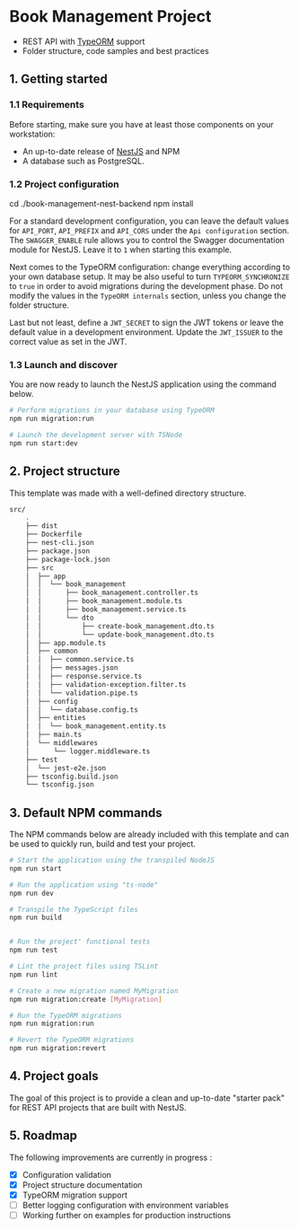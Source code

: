 
# Book Management Project


- REST API with [TypeORM](http://typeorm.io) support 
- Folder structure, code samples and best practices

## 1. Getting started

### 1.1 Requirements

Before starting, make sure you have at least those components on your workstation:

- An up-to-date release of [NestJS](https://docs.nestjs.com/) and NPM
- A database such as  PostgreSQL. 

### 1.2 Project configuration

cd ./book-management-nest-backend
npm install

For a standard development configuration, you can leave the default values for `API_PORT`, `API_PREFIX` and `API_CORS` under the `Api configuration` section. The `SWAGGER_ENABLE` rule allows you to control the Swagger documentation module for NestJS. Leave it to `1` when starting this example.

Next comes to the TypeORM configuration: change everything according to your own database setup. It may be also useful to turn `TYPEORM_SYNCHRONIZE` to `true` in order to avoid migrations during the development phase. Do not modify the values in the `TypeORM internals` section, unless you change the folder structure.

Last but not least, define a `JWT_SECRET` to sign the JWT tokens or leave the default value in a development environment. Update the `JWT_ISSUER` to the correct value as set in the JWT. 

### 1.3 Launch and discover

You are now ready to launch the NestJS application using the command below.

```sh
# Perform migrations in your database using TypeORM
npm run migration:run

# Launch the development server with TSNode
npm run start:dev
```


## 2. Project structure

This template was made with a well-defined directory structure.

```sh
src/
    .
    ├── dist
    ├── Dockerfile
    ├── nest-cli.json
    ├── package.json
    ├── package-lock.json
    ├── src
    │  ├── app
    │  │  └── book_management
    │  │      ├── book_management.controller.ts
    │  │      ├── book_management.module.ts
    │  │      ├── book_management.service.ts
    │  │      └── dto
    │  │          ├── create-book_management.dto.ts
    │  │          └── update-book_management.dto.ts
    │  ├── app.module.ts
    │  ├── common
    │  │  ├── common.service.ts
    │  │  ├── messages.json
    │  │  ├── response.service.ts
    │  │  ├── validation-exception.filter.ts
    │  │  └── validation.pipe.ts
    │  ├── config
    │  │  └── database.config.ts
    │  ├── entities
    │  │  └── book_management.entity.ts
    │  ├── main.ts
    │  └── middlewares
    │      └── logger.middleware.ts
    ├── test
    │  └── jest-e2e.json
    ├── tsconfig.build.json
    └── tsconfig.json
```

## 3. Default NPM commands

The NPM commands below are already included with this template and can be used to quickly run, build and test your project.

```sh
# Start the application using the transpiled NodeJS
npm run start

# Run the application using "ts-node"
npm run dev

# Transpile the TypeScript files
npm run build


# Run the project' functional tests
npm run test

# Lint the project files using TSLint
npm run lint

# Create a new migration named MyMigration
npm run migration:create [MyMigration]

# Run the TypeORM migrations
npm run migration:run

# Revert the TypeORM migrations
npm run migration:revert
```

## 4. Project goals

The goal of this project is to provide a clean and up-to-date "starter pack" for REST API projects that are built with NestJS.

## 5. Roadmap

The following improvements are currently in progress : 

- [x] Configuration validation
- [x] Project structure documentation
- [x] TypeORM migration support
- [ ] Better logging configuration with environment variables
- [ ] Working further on examples for production instructions